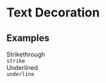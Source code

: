 # Text Decoration

## Examples

<div class="pa3 ba b--gray-300">
    <div class="row">
        <div class="col m:w-1/2 mb3 m:mb0">
            <div class="bg-gray-200 pa2 strike">Strikethrough</div>
            <code class="mt1 clipboard">strike</code>
        </div>
        <div class="col m:w-1/2">
            <div class="bg-gray-200 pa2 underline">Underlined</div>
            <code class="mt1 clipboard">underline</code>
        </div>
    </div>
</div>
